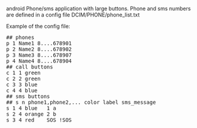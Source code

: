 android Phone/sms application with large buttons. Phone and sms numbers are defined in a config file DCIM/PHONE/phone_list.txt

Example of the config file:
<pre>
## phones
p 1 Name1 8....678901
p 2 Name2 8....678902
p 3 Name3 8....678907
p 4 Name4 8....678904
## call buttons
c 1 1 green
c 2 2 green
c 3 3 blue
c 4 4 blue
## sms buttons
## s n phone1,phone2,... color label sms_message 
s 1 4 blue   1 a
s 2 4 orange 2 b
s 3 4 red    SOS !SOS
</pre>
